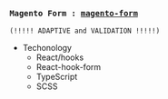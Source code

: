 ### `Magento Form : `[`magento-form`](https://romanedigarev.github.io/mygento/) 
    (!!!!! ADAPTIVE and VALIDATION !!!!!)
 * Techonology
     * React/hooks
     * React-hook-form
     * TypeScript
     * SCSS

